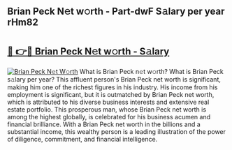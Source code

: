 ## Brian Peck N𝚎t w𝚘rth - Part-dwF S𝚊lary per year rHm82

# <h2><a href="http://gc15doe.nevu.top/?p=Brian+Peck">🔗 👉🔴 Brian Peck N𝚎t w𝚘rth - S𝚊lary</a></h2>

[![Brian Peck N𝚎t W𝚘rth](https://i.imgur.com/Oavwk0R.jpeg)](http://gc15doe.nevu.top/?p=Brian+Peck)
What is Brian Peck n𝚎t w𝚘rth? What is Brian Peck s𝚊lary per year?
This affluent person's Brian Peck net worth is significant, making him one of the richest figures in his industry. His income from his employment is significant, but it is outmatched by Brian Peck net worth, which is attributed to his diverse business interests and extensive real estate portfolio. This prosperous man, whose Brian Peck net worth is among the highest globally, is celebrated for his business acumen and financial brilliance. With a Brian Peck net worth in the billions and a substantial income, this wealthy person is a leading illustration of the power of diligence, commitment, and financial intelligence.
